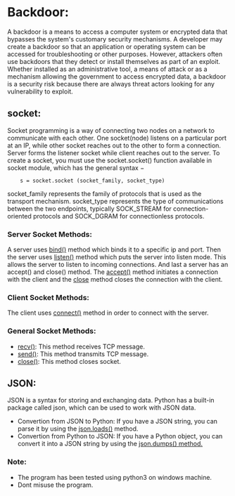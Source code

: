 # Backdoor:
A backdoor is a means to access a computer system or encrypted data that bypasses the 
system's customary security mechanisms. A developer may create a backdoor so that an
application or operating system can be accessed for troubleshooting or other purposes. 
However, attackers often use backdoors that they detect or install themselves as part 
of an exploit. Whether installed as an administrative tool, a means of attack 
or as a mechanism allowing the government to access encrypted data, a backdoor is a security 
risk because there are always threat actors looking for any vulnerability to exploit.

## socket:
Socket programming is a way of connecting two nodes on a network to communicate with each 
other. One socket(node) listens on a particular port at an IP, while other socket reaches 
out to the other to form a connection. Server forms the listener socket while client 
reaches out to the server. To create a socket, you must use the socket.socket() function 
available in socket module, which has the general syntax −

        s = socket.socket (socket_family, socket_type)
		
socket_family represents the family of protocols that is used as the transport mechanism.
socket_type represents the type of communications between the two endpoints, typically 
SOCK_STREAM for connection-oriented protocols and SOCK_DGRAM for connectionless protocols.

### Server Socket Methods:
A server uses <ins>bind()</ins> method which binds it to a specific ip and port. Then the server uses 
<ins>listen()</ins> method which puts the server into listen mode. This allows the server to listen 
to incoming connections. And last a server has an accept() and close() method. The <ins>accept()</ins>
method initiates a connection with the client and the <ins>close</ins> method closes the connection 
with the client.

### Client Socket Methods:
The client uses <ins>connect()</ins> method in order to connect with the server.

### General Socket Methods:

- <ins>recv()</ins>: This method receives TCP message.
- <ins>send()</ins>: This method transmits TCP message.
- <ins>close()</ins>: This method closes socket.	

## JSON:
JSON is a syntax for storing and exchanging data. Python has a built-in 
package called json, which can be used to work with JSON data. 
- Convertion from JSON to Python: If you have a JSON string, you can parse it by 
using the <ins>json.loads()</ins> method.
- Convertion from Python to JSON: If you have a Python object, you can convert it 
into a JSON string by using the <ins>json.dumps()<ins> method.

### Note:
- The program has been tested using python3 on windows machine.
- Dont misuse the program.
